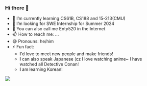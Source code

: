 ### Hi there 👋

- 🌱 I’m currently learning CS61B, CS188 and 15-213(CMU)
- 🤔 I’m looking for SWE Internship for Summer 2024
- 💬 You can also call me Enty520 in the Internet
- 📫 How to reach me: ...
- 😄 Pronouns: he/him
- ⚡ Fun fact: 
  - I'd love to meet new people and make friends! 
  - I can also speak Japanese (cz I love watching anime~ I have watched all Detective Conan!
  - I am learning Korean!

![](https://github-readme-stats.vercel.app/api?username=520Enterprise)
